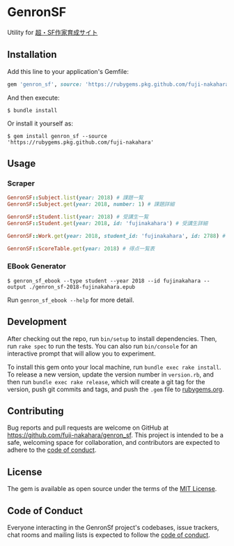 # GenronSF

Utility for [超・SF作家育成サイト](https://school.genron.co.jp/works/sf/)

## Installation

Add this line to your application's Gemfile:

```ruby
gem 'genron_sf', source: 'https://rubygems.pkg.github.com/fuji-nakahara'
```

And then execute:

    $ bundle install

Or install it yourself as:

    $ gem install genron_sf --source 'https://rubygems.pkg.github.com/fuji-nakahara'

## Usage

### Scraper

```ruby
GenronSF::Subject.list(year: 2018) # 課題一覧
GenronSF::Subject.get(year: 2018, number: 1) # 課題詳細

GenronSF::Student.list(year: 2018) # 受講生一覧
GenronSF::Student.get(year: 2018, id: 'fujinakahara') # 受講生詳細

GenronSF::Work.get(year: 2018, student_id: 'fujinakahara', id: 2788) # 作品詳細

GenronSF::ScoreTable.get(year: 2018) # 得点一覧表
```

### EBook Generator

    $ genron_sf_ebook --type student --year 2018 --id fujinakahara --output ./genron_sf-2018-fujinakahara.epub

Run `genron_sf_ebook --help` for more detail.

## Development

After checking out the repo, run `bin/setup` to install dependencies. Then, run `rake spec` to run the tests. You can also run `bin/console` for an interactive prompt that will allow you to experiment.

To install this gem onto your local machine, run `bundle exec rake install`. To release a new version, update the version number in `version.rb`, and then run `bundle exec rake release`, which will create a git tag for the version, push git commits and tags, and push the `.gem` file to [rubygems.org](https://rubygems.org).

## Contributing

Bug reports and pull requests are welcome on GitHub at https://github.com/fuji-nakahara/genron_sf. This project is intended to be a safe, welcoming space for collaboration, and contributors are expected to adhere to the [code of conduct](https://github.com/fuji-nakahara/genron_sf/blob/master/CODE_OF_CONDUCT.md).

## License

The gem is available as open source under the terms of the [MIT License](https://opensource.org/licenses/MIT).

## Code of Conduct

Everyone interacting in the GenronSf project's codebases, issue trackers, chat rooms and mailing lists is expected to follow the [code of conduct](https://github.com/fuji-nakahara/genron_sf/blob/master/CODE_OF_CONDUCT.md).
